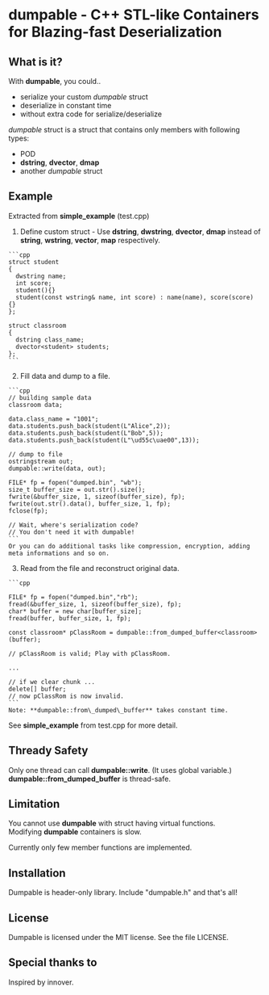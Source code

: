 dumpable - C++ STL-like Containers for Blazing-fast Deserialization
========

What is it?
-----------

With **dumpable**, you could..

  * serialize your custom *dumpable* struct
  * deserialize in constant time
  * without extra code for serialize/deserialize

*dumpable* struct is a struct that contains only members with following types: 
  * POD
  * **dstring**, **dvector**, **dmap**
  * another *dumpable* struct

Example
-------

Extracted from **simple\_example** (test.cpp)

  1. Define custom struct
    - Use **dstring**, **dwstring**, **dvector**, **dmap** instead of **string**, **wstring**, **vector**, **map** respectively.
    
    ```cpp
    struct student
    {
      dwstring name;
      int score;
      student(){}
      student(const wstring& name, int score) : name(name), score(score) {}
    };

    struct classroom
    {
      dstring class_name;
      dvector<student> students;
    };
    ```
  2. Fill data and dump to a file.

    ```cpp
    // building sample data
    classroom data;
    
    data.class_name = "1001";
    data.students.push_back(student(L"Alice",2));
    data.students.push_back(student(L"Bob",5));
    data.students.push_back(student(L"\ud55c\uae00",13));
    
    // dump to file
    ostringstream out;
    dumpable::write(data, out);
    
    FILE* fp = fopen("dumped.bin", "wb");
    size_t buffer_size = out.str().size();
    fwrite(&buffer_size, 1, sizeof(buffer_size), fp);
    fwrite(out.str().data(), buffer_size, 1, fp);
    fclose(fp);

    // Wait, where's serialization code?
    // You don't need it with dumpable!
    ```
    Or you can do additional tasks like compression, encryption, adding meta informations and so on.

  3. Read from the file and reconstruct original data.
  
    ```cpp

    FILE* fp = fopen("dumped.bin","rb");
    fread(&buffer_size, 1, sizeof(buffer_size), fp);
    char* buffer = new char[buffer_size];
    fread(buffer, buffer_size, 1, fp);

    const classroom* pClassRoom = dumpable::from_dumped_buffer<classroom>(buffer);

    // pClassRoom is valid; Play with pClassRoom.
    
    ...
      
    // if we clear chunk ...
    delete[] buffer;
    // now pClassRom is now invalid.
    ```
    Note: **dumpable::from\_dumped\_buffer** takes constant time.
      
See **simple\_example** from test.cpp for more detail.

Thready Safety
--------------

Only one thread can call **dumpable::write**. (It uses global variable.)  
**dumpable::from\_dumped\_buffer** is thread-safe.

Limitation
----------

You cannot use **dumpable** with struct having virtual functions.  
Modifying **dumpable** containers is slow.

Currently only few member functions are implemented. 

<!--**dmap::insert** is O(N) time operation.-->

Installation
------------

Dumpable is header-only library. Include "dumpable.h" and that's all!

License
-------

Dumpable is licensed under the MIT license.
See the file LICENSE.

Special thanks to
-----------------

Inspired by innover.
